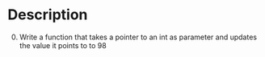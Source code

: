 
# Description

0. Write a function that takes a pointer to an int as parameter and updates the value it points to to 98
